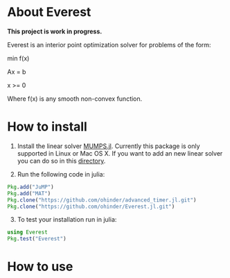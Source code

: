 # About Everest

**This project is work in progress.**

Everest is an interior point optimization solver for problems of the form:

min f(x)

Ax = b

x >= 0

Where f(x) is any smooth non-convex function.

# How to install

1. Install the linear solver [MUMPS.jl](https://github.com/JuliaOptimizers/MUMPS.jl). Currently this package is only supported in Linux or Mac OS X. If you want to add an new linear solver you can do so in this [directory](https://github.com/ohinder/Everest.jl/tree/master/src/linear_system_solvers).


2. Run the following code in julia:

```julia
Pkg.add("JuMP")
Pkg.add("MAT")
Pkg.clone("https://github.com/ohinder/advanced_timer.jl.git")
Pkg.clone("https://github.com/ohinder/Everest.jl.git")
```

3. To test your installation run in julia:

```julia
using Everest
Pkg.test("Everest")
```

# How to use
